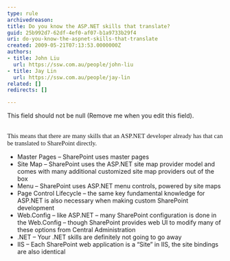 ```yaml
---
type: rule
archivedreason: 
title: Do you know the ASP.NET skills that translate?
guid: 25b992d7-62df-4ef0-af07-b1a9733b29f4
uri: do-you-know-the-aspnet-skills-that-translate
created: 2009-05-21T07:13:53.0000000Z
authors:
- title: John Liu
  url: https://ssw.com.au/people/john-liu
- title: Jay Lin
  url: https://ssw.com.au/people/jay-lin
related: []
redirects: []

---
```



This field should not be null (Remove me when you edit this field).
<br><excerpt class='endintro'></excerpt><br>
<p><span style="font-family&#58;'calibri','sans-serif';font-size&#58;11pt;" lang="EN-AU">This means that there are many skills that an ASP.NET developer already has that can be translated to SharePoint directly.</span></p>
<ul>
<li>Master Pages – SharePoint uses master pages</li>
<li>Site Map – SharePoint uses the ASP.NET site map provider model and comes with many additional customized site map providers out of the box<br></li>
<li>Menu – SharePoint uses ASP.NET menu controls, powered by site maps<br></li>
<li>Page Control Lifecycle – the same key fundamental knowledge for ASP.NET is also necessary when making custom SharePoint development<br></li>
<li>Web.Config – like ASP.NET – many SharePoint configuration is done in the Web.Config – though SharePoint provides web UI to modify many of these options from Central Administration<br></li>
<li>.NET – Your .NET skills are definitely not going to go away<br></li>
<li>IIS – Each SharePoint web application is a “Site” in IIS, the site bindings are also identical<br></li></ul>


